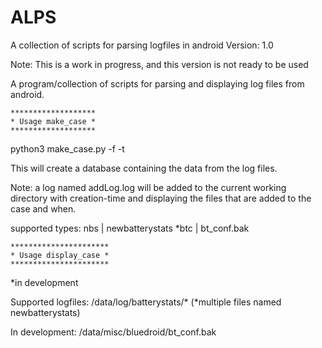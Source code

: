 # ALPS
A collection of scripts for parsing logfiles in android
Version: 1.0

Note: This is a work in progress, and this version is not ready to be used 

A program/collection of scripts for parsing and displaying log files from android.

	*******************
	* Usage make_case *
	*******************
python3 make_case.py -f <logfile> -t <type> 

This will create a database containing the data from the log files.

Note: a log named addLog.log will be added to the current working directory with creation-time and displaying the files that are added to the case and when.

supported types:
nbs	|	newbatterystats
*btc	|	bt_conf.bak 

	**********************
	* Usage display_case *
	**********************
*in development



Supported logfiles:
/data/log/batterystats/* (*multiple files named newbatterystats)

In development: 
/data/misc/bluedroid/bt_conf.bak
